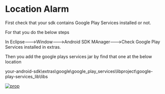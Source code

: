 Location Alarm
==============

First check that your sdk contains Google Play Services installed or not.

For that you do the below steps

In Eclipse--->Window--->Android SDK MAnager--->Check Google Play Services installed in extras.

Then you add the google plays services jar by find that one at the below location

your-android-sdk\extras\google\google_play_services\libproject\google-play-services_lib\libs

<a href='http://postimg.org/image/753gvcaij/' target='_blank'><img src='http://s9.postimg.org/753gvcaij/prop.jpg' border='0' alt="prop" /></a>
